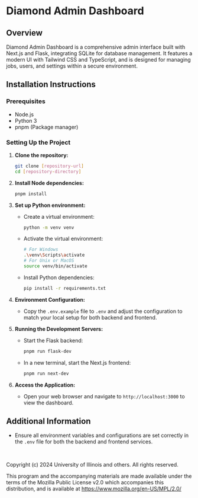 # Diamond Admin Dashboard

## Overview

Diamond Admin Dashboard is a comprehensive admin interface built with Next.js and Flask, integrating SQLite for database management. It features a modern UI with Tailwind CSS and TypeScript, and is designed for managing jobs, users, and settings within a secure environment.

## Installation Instructions

### Prerequisites

- Node.js
- Python 3
- pnpm (Package manager)

### Setting Up the Project

1. **Clone the repository:**

   ```bash
   git clone [repository-url]
   cd [repository-directory]
   ```

2. **Install Node dependencies:**

   ```bash
   pnpm install
   ```

3. **Set up Python environment:**

   - Create a virtual environment:
     ```bash
     python -m venv venv
     ```
   - Activate the virtual environment:
     ```bash
     # For Windows
     .\venv\Scripts\activate
     # For Unix or MacOS
     source venv/bin/activate
     ```
   - Install Python dependencies:
     ```bash
     pip install -r requirements.txt
     ```

4. **Environment Configuration:**

   - Copy the `.env.example` file to `.env` and adjust the configuration to match your local setup for both backend and frontend.

5. **Running the Development Servers:**

   - Start the Flask backend:
     ```bash
     pnpm run flask-dev
     ```
   - In a new terminal, start the Next.js frontend:
     ```bash
     pnpm run next-dev
     ```

6. **Access the Application:**
   - Open your web browser and navigate to `http://localhost:3000` to view the dashboard.

## Additional Information

- Ensure all environment variables and configurations are set correctly in the `.env` file for both the backend and frontend services.

<br>

Copyright (c) 2024 University of Illinois and others. All rights reserved.

This program and the accompanying materials are made available under the
terms of the Mozilla Public License v2.0 which accompanies this distribution,
and is available at https://www.mozilla.org/en-US/MPL/2.0/